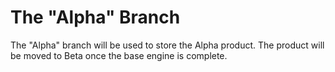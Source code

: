The "Alpha" Branch
============

The "Alpha" branch will be used to store the Alpha product. The product will be moved to Beta once the base engine is complete.
